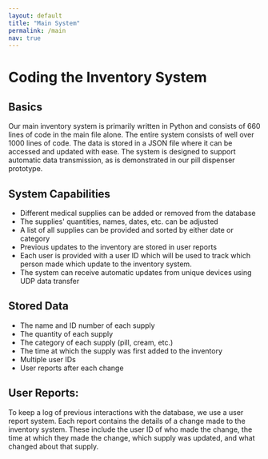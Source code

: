 ```yaml
---
layout: default
title: "Main System"
permalink: /main
nav: true
---
```

# Coding the Inventory System

## Basics

Our main inventory system is primarily written in Python and consists of 660 lines of code in the main file alone. The entire system consists of well over 1000 lines of code. The data is stored in a JSON file where it can be accessed and updated with ease. The system is designed to support automatic data transmission, as is demonstrated in our pill dispenser prototype.

## System Capabilities

*	Different medical supplies can be added or removed from the database
*	The supplies' quantities, names, dates, etc. can be adjusted
* A list of all supplies can be provided and sorted by either date or category
*	Previous updates to the inventory are stored in user reports
*	Each user is provided with a user ID which will be used to track which person made which update to the inventory system.
*	The system can receive automatic updates from unique devices using UDP data transfer

## Stored Data

* The name and ID number of each supply
* The quantity of each supply
* The category of each supply (pill, cream, etc.)
* The time at which the supply was first added to the inventory
* Multiple user IDs
* User reports after each change

## User Reports:
To keep a log of previous interactions with the database, we use a user report system. Each report contains the details of a change made to the inventory system. These include the user ID of who made the change, the time at which they made the change, which supply was updated, and what changed about that supply.
